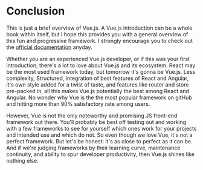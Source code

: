 # Conclusion

This is just a brief overview of Vue.js. A Vue.js introduction can be a whole book within itself, but I hope this provides you with a general overview of this fun and progressive framework. I strongly encourage you to check out the [official documentation](https://vuejs.org/v2/guide/) anyday.

Whether you are an experienced Vue.js developer, or if this was your first introduction, there's a lot to love about Vue.js and its ecosystem. React may be the most used framework today, but tomorrow it's gonna be Vue.js. Less complexity, Structured, integration of best features of React and Angular, it's own style added for a twist of taste, and features like router and store pre-packed in, all this makes Vue.js potentially the best among React and Angular. No wonder why Vue is the the most popular framework on gitHub and hitting more than 90% satisfactory rate among users. 

However, Vue is not the only noteworthy and promising JS front-end framework out there. You'll probably be best off testing out and working with a few frameworks to see for yourself which ones work for your projects and intended use and which do not. So even though we love Vue, it's not a perfect framework. But let's be honest: it's as close to perfect as it can be. And if we're judging frameworks by their learning curve, maintenance continuity, and ability to spur developer productivity, then Vue.js shines like nothing else.